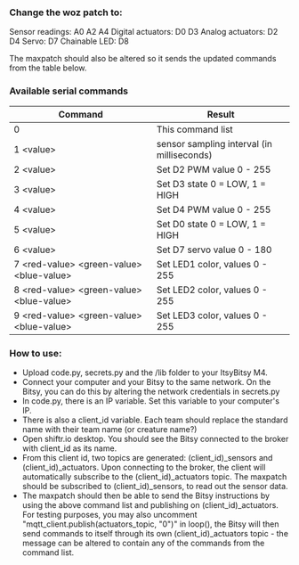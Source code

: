 ### Change the woz patch to:
Sensor readings: A0 A2 A4
Digital actuators: D0 D3
Analog actuators: D2 D4
Servo: D7 
Chainable LED: D8

The maxpatch should also be altered so it sends the updated commands from the table below.

### Available serial commands

| Command                                         | Result                                     |
|-------------------------------------------------|--------------------------------------------|
| 0                                               | This command list                          |
| 1  \<value\>                                    | sensor sampling interval (in milliseconds) |
| 2  \<value\>                                    | Set D2 PWM value 0 - 255                   |
| 3  \<value\>                                    | Set D3 state 0 = LOW, 1 = HIGH             |
| 4  \<value\>                                    | Set D4 PWM value 0 - 255                   |
| 5  \<value\>                                    | Set D0 state 0 = LOW, 1 = HIGH             |
| 6  \<value\>                                    | Set D7 servo value 0 - 180                 |
| 7  \<red-value\> \<green-value\> \<blue-value\> | Set LED1 color, values 0 - 255             |
| 8  \<red-value\> \<green-value\> \<blue-value\> | Set LED2 color, values 0 - 255             |
| 9  \<red-value\> \<green-value\> \<blue-value\> | Set LED3 color, values 0 - 255             |

### How to use:
* Upload code.py, secrets.py and the /lib folder to your ItsyBitsy M4. 
* Connect your computer and your Bitsy to the same network. On the Bitsy, you can do this by altering the network credentials in secrets.py 
* In code.py, there is an IP variable. Set this variable to your computer's IP.
* There is also a client_id variable. Each team should replace the standard name with their team name (or creature name?)
* Open shiftr.io desktop. You should see the Bitsy connected to the broker with client_id as its name. 
* From this client id, two topics are generated: (client_id)_sensors and (client_id)_actuators. Upon connecting to the broker, the client will automatically subscribe to the (client_id)_actuators topic. The maxpatch should be subscribed to (client_id)_sensors, to read out the sensor data. 
* The maxpatch should then be able to send the Bitsy instructions by using the above command list and publishing on (client_id)_actuators. For testing purposes, you may also uncomment "mqtt_client.publish(actuators_topic, "0")" in loop(), the Bitsy will then send commands to itself through its own (client_id)_actuators topic - the message can be altered to contain any of the commands from the command list. 
